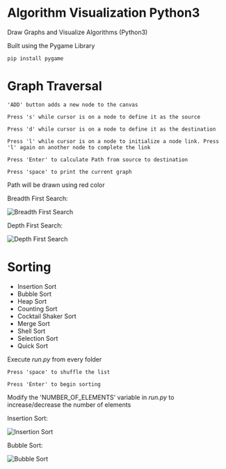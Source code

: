 # Algorithm Visualization Python3
 Draw Graphs and Visualize Algorithms (Python3)
 
 Built using the Pygame Library
 
 ```pip install pygame```

# Graph Traversal

```'ADD' button adds a new node to the canvas```

```Press 's' while cursor is on a node to define it as the source``` 

```Press 'd' while cursor is on a node to define it as the destination```

```Press 'l' while cursor is on a node to initialize a node link. Press 'l' again on another node to complete the link```

```Press 'Enter' to calculate Path from source to destination ```

```Press 'space' to print the current graph```

Path will be drawn using red color

Breadth First Search:

![Breadth First Search](https://github.com/hasnainroopawalla/Algorithm-Visualization/blob/master/images/bfs.gif)

Depth First Search:

![Depth First Search](https://github.com/hasnainroopawalla/Algorithm-Visualization/blob/master/images/dfs.gif)

# Sorting
* Insertion Sort
* Bubble Sort
* Heap Sort
* Counting Sort
* Cocktail Shaker Sort
* Merge Sort
* Shell Sort
* Selection Sort
* Quick Sort

Execute _run.py_ from every folder

```Press 'space' to shuffle the list```

```Press 'Enter' to begin sorting ```

Modify the 'NUMBER_OF_ELEMENTS' variable in _run.py_ to increase/decrease the number of elements

Insertion Sort:

![Insertion Sort](https://github.com/hasnainroopawalla/Algorithm-Visualization/blob/master/images/insertion.gif)

Bubble Sort:

![Bubble Sort](https://github.com/hasnainroopawalla/Algorithm-Visualization/blob/master/images/bubble.gif)
